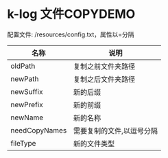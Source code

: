 # k-log 文件COPYDEMO
配置文件: /resources/config.txt，属性以=分隔

| 名称          | 说明                      |
| ------------- | ------------------------- |
| oldPath       | 复制之前文件夹路径        |
| newPath       | 复制之后文件夹路径        |
| newSuffix     | 新的后缀                  |
| newPrefix     | 新的前缀                  |
| newName       | 新的名称                  |
| needCopyNames | 需要复制的文件,以逗号分隔 |
| fileType      | 新的文件类型              |

